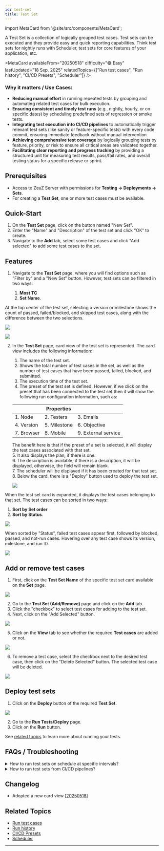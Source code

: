 ```yaml
---
id: test-set
title: Test Set
---
```


import MetaCard from '@site/src/components/MetaCard';

A Test Set is a collection of logically grouped test cases. Test sets can be executed and they provide easy and quick reporting capabilities. Think test sets for nightly runs with Scheduler, test sets for core features of your application, etc.

<MetaCard
  availableFrom="20250518"
  difficulty="🟢 Easy"
  lastUpdated="18 Sep, 2025"
  relatedTopics={["Run test cases", "Run history", "CI/CD Presets", "Scheduler"]}
/>


### Why it matters / Use Cases:

*   **Reducing manual effort** in running repeated tests by grouping and automating related test cases for bulk execution.
*   **Ensuring consistent and timely test runs** (e.g., nightly, hourly, or on specific dates) by scheduling predefined sets of regression or smoke tests.
*   **Integrating test execution into CI/CD pipelines** to automatically trigger relevant test sets (like sanity or feature-specific tests) with every code commit, ensuring immediate feedback without manual intervention.
*   **Achieving comprehensive test coverage** by logically grouping tests by feature, priority, or risk to ensure all critical areas are validated together.
*   **Facilitating clear reporting and progress tracking** by providing a structured unit for measuring test results, pass/fail rates, and overall testing status for a specific release or sprint.

## Prerequisites
- Access to ZeuZ Server with permissions for **Testing → Deployments → Sets**.
- For creating a **Test Set**, one or more test cases must be available.

## Quick-Start
1. On the **Test Set** page, click on the button named "New Set".
2. Enter the "Name" and "Description" of the test set and click "OK" to create.
3. Navigate to the **Add** tab, select some test cases and click "Add selected" to add some test cases to the set.

## Features
1. Navigate to the **Test Set** page, where you will find options such as "Filter by" and a "New Set" button. However, test sets can be filtered in two ways: 

   1. **Most TC**    
   2. **Set Name**.

  At the top center of the test set, selecting a version or milestone shows the count of passed, failed/blocked, and skipped test cases, along with the difference between the two selections.

  ![](/img/how-tos/how-to-create-test-sets/test-set.png)

  ![](/img/how-tos/how-to-create-test-sets/difference-test.png)

2. In the **Test Set** page, card view of the test set is represented. The card view includes the following information:  
   1. The name of the test set.
   2. Shows the total number of test cases in the set, as well as the number of test cases that have been passed, failed, blocked, and submitted.
   3. The execution time of the test set.
   4. The preset of the test set is defined. However, if we click on the preset that has been connected to the test set then it will show the following run configuration information, such as:

    |                    |  Properties    |                       |
    |--------------------|----------------|-----------------------|
    |  1. Node           |  2. Testers    |  3. Emails            |
    |  4. Version        |  5. Milestone  |  6. Objective         |
    |  7. Browser        |  8. Mobile     |  9. External service  |

    The benefit here is that if the preset of a set is selected, it will display the test cases associated with that set.  
   5. It also displays the plan, if there is one.  
   6. The description is available; if there is a description, it will be displayed, otherwise, the field will remain blank.  
   7. The scheduler will be displayed if it has been created for that test set.  
   8. Below the card, there is a "Deploy" button used to deploy the test set.  

   ![](/img/how-tos/how-to-create-test-sets/settings-button.png)

When the test set card is expanded, it displays the test cases belonging to that set. The test cases can be sorted in two ways:  
1. **Sort by Set order**
2. **Sort by Status**.

![](/img/how-tos/how-to-create-test-sets/set-des.png)

When sorted by "Status", failed test cases appear first, followed by blocked, passed, and not-run cases. Hovering over any test case shows its version, milestone, and run ID.

![](/img/how-tos/how-to-create-test-sets/set-version.png)


## Add or remove test cases
1. First, click on the **Test Set Name** of the specific test set card available on the **Set** page.

![](/img/how-tos/how-to-create-test-sets/card-set.png)

2. Go to the **Test Set (Add/Remove)** page and click on the **Add** tab.
3. Click the "checkbox" to select test cases for adding to the test set.
4. Next, click on the "Add Selected" button.
 
![](/img/how-tos/how-to-create-test-sets/add-tab.png)

5. Click on the **View** tab to see whether the required **Test cases** are added or not.

![](/img/how-tos/how-to-create-test-sets/view-tab.png)

6. To remove a test case, select the checkbox next to the desired test case, then click on the "Delete Selected" button. The selected test case will be deleted.

![](/img/how-tos/how-to-create-test-sets/remove-set.png)


## Deploy test sets
1. Click on the **Deploy** button of the required **Test Set**.

![](/img/how-tos/how-to-deploy-test-sets/set-deploy.png)

2. Go to the **Run Tests/Deploy** page.
3. Click on the **Run** button.

See [related topics](#related-topics) to learn more about running your tests.

## FAQs / Troubleshooting

<details>
<summary>How to run test sets on schedule at specific intervals?</summary> 

1. Create a "Run preset" from Testing → Deployment → Run Test with this set as the search filter.
2. Go to Testing → Configure → Schedule to create a schedule with the new preset.

</details>

<details>
<summary>How to run test sets from CI/CD pipelines?</summary> 

1. Create a "Run preset" from Testing → Deployment → Run Test with this set as the search filter.
2. Go to Testing → Configure → CI/Run preset and copy the cURL command or webhook url.
3. Put the cURL command in your CI/CD pipeline.

</details>

## Changelog

- Adopted a new card view [[20250518](/blog/zeuz-platform-20250518/)]

## Related Topics

- [Run test cases](https://docs.zeuz.ai/docs/zeuz-server/testing/Deployments/run-tests/)
- [Run history](https://docs.zeuz.ai/docs/zeuz-server/testing/Deployments/history-page/)
- [CI/CD Presets](https://docs.zeuz.ai/docs/zeuz-server/testing/Deployments/ci-cd-run-preset-webhook/)
- [Scheduler](https://docs.zeuz.ai/docs/zeuz-server/testing/Deployments/scheduler/)

---
